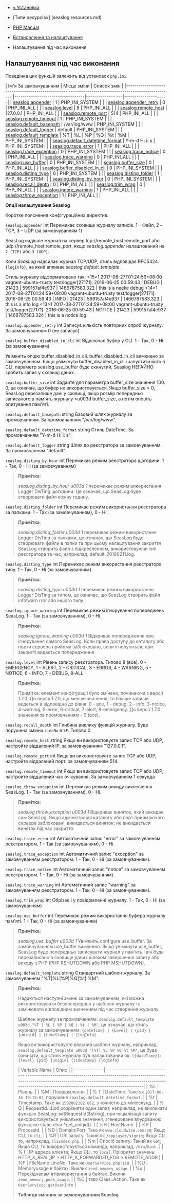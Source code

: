 - [« Установка](seaslog.installation.md)
- [Типи ресурсів»] (seaslog.resources.md)

- [PHP Manual](index.md)
- [Встановлення та налаштування](seaslog.setup.md)
- Налаштування під час виконання

## Налаштування під час виконання

Поведінка цих функцій залежить від установок `php.ini`.

| Ім'я За замовчуванням | Місце зміни | Список змін |
|------------------------------------------------- -------------------------------------------------- |----------------------------------|-------------- ---|---------------------|
| [seaslog.appender](seaslog.configuration.md#ini.seaslog.appender) | 1 | PHP_INI_SYSTEM | |
| [seaslog.appender_retry](seaslog.configuration.md#ini.seaslog.appender-retry) | 0 | PHP_INI_ALL | |
| [seaslog.level](seaslog.configuration.md#ini.seaslog.level) | 8 | PHP_INI_ALL | |
| [seaslog.remote_host](seaslog.configuration.md#ini.seaslog.remote-host) | 127.0.0.1 | PHP_INI_ALL | |
| [seaslog.remote_port](seaslog.configuration.md#ini.seaslog.remote-port) | 514 | PHP_INI_ALL | |
| [seaslog.remote_timeout](seaslog.configuration.md#ini.seaslog.remote-timeout) | 1 | PHP_INI_SYSTEM | |
| [seaslog.default_basepath](seaslog.configuration.md#ini.seaslog.default-basepath) | /var/log/www | PHP_INI_SYSTEM | |
| [seaslog.default_logger](seaslog.configuration.md#ini.seaslog.default-logger) | default | PHP_INI_SYSTEM | |
| [seaslog.default_template](seaslog.configuration.md#ini.seaslog.default-template) | %T \| %L \| %P \| %Q \| %t \| %M | PHP_INI_SYSTEM | |
| [seaslog.default_datetime_format](seaslog.configuration.md#ini.seaslog.default-datetime-format) | Y-m-d H: i: s | PHP_INI_SYSTEM | |
| [seaslog.trace_error](seaslog.configuration.md#ini.seaslog.trace-error) | 1 | PHP_INI_ALL | |
| [seaslog.trace_exception](seaslog.configuration.md#ini.seaslog.trace-exception) | 0 | PHP_INI_SYSTEM | |
| [seaslog.trace_notice](seaslog.configuration.md#ini.seaslog.trace-notice) | 0 | PHP_INI_ALL | |
| [seaslog.trace_warning](seaslog.configuration.md#ini.seaslog.trace-warning) | 0 | PHP_INI_ALL | |
| [seaslog.use_buffer](seaslog.configuration.md#ini.seaslog.use-buffer) | 0 | PHP_INI_SYSTEM | |
| [seaslog.buffer_size](seaslog.configuration.md#ini.seaslog.buffer-size) | 0 | PHP_INI_ALL | |
| [seaslog.buffer_disabled_in_cli](seaslog.configuration.md#ini.seaslog.buffer-disabled-in-cli) | 0 | PHP_INI_SYSTEM | |
| [seaslog.disting_type](seaslog.configuration.md#ini.seaslog.disting-type) | 0 | PHP_INI_SYSTEM | |
| [seaslog.disting_folder](seaslog.configuration.md#ini.seaslog.disting-folder) | 1 | PHP_INI_SYSTEM | |
| [seaslog.disting_by_hour](seaslog.configuration.md#ini.seaslog.disting-by-hour) | 0 | PHP_INI_SYSTEM | |
| [seaslog.recall_depth](seaslog.configuration.md#ini.seaslog.recall-depth) | 0 | PHP_INI_ALL | |
| [seaslog.trim_wrap](seaslog.configuration.md#ini.seaslog.trim-wrap) | 0 | PHP_INI_ALL | |
| [seaslog.ignore_warning](seaslog.configuration.md#ini.seaslog.ignore-warning) | 1 | PHP_INI_ALL | |
| [seaslog.throw_exception](seaslog.configuration.md#ini.seaslog.throw-exception) | 1 | PHP_INI_ALL | |

**Опції налаштування Seaslog**

Коротке пояснення конфігураційних директив.

`seaslog.appender` int
Перемикає сховище журналу записів. 1 – Файл, 2 – TCP, 3 – UDP
(за замовчуванням 1)

SeasLog надішле журнал на сервер tcp://remote_host:remote_port або
udp://remote_host:remote_port, якщо *seaslog.appender* налаштований на
`2 (TCP)` або `3 (UDP)`.

Коли *SeasLog* надсилає журнал TCP/UDP, стиль відповідає
RFC5424. `{logInfo}`, на який впливає *seaslog.default_template*.

Стиль журналу відформатовано так:
<15>1 2017-08-27T01:24:59+08:00 vagrant-ubuntu-trusty test/logger[27171]: 2016-06-25 00:59:43 | DEBUG | 21423 | 599157af4e937 | 1466787583.322 | this is a neeke debug
<14>1 2017-08-27T01:24:59+08:00 vagrant-ubuntu-trusty test/logger[27171]: 2016-06-25 00:59:43 | INFO | 21423 | 599157af4e937 | 1466787583.323 | this is a info log
<13>1 2017-08-27T01:24:59+08:00 vagrant-ubuntu-trusty test/logger[27171]: 2016-06-25 00:59:43 | NOTICE | 21423 | 599157af4e937 | 1466787583.324 | this is a notice log

`seaslog.appender_retry` int
Записує кількість повторних спроб журналу. За замовчуванням 0 (не
записує)

`seaslog.buffer_disabled_in_cli` int
Відключає буфер у CLI. 1 - Так, 0 - Ні (за замовчуванням)

Увімкніть опцію buffer_disabled_in_cli. buffer_disabled_in_cli вимкнено
за замовчуванням. Якщо увімкнути buffer_disabled_in_cli і запустити його в
CLI, параметр seaslog.use_buffer буде скинутий, Seaslog НЕГАЙНО
зробить запис у сховищі даних.

`seaslog.buffer_size` int
Задайте для параметра buffer_size значення 100.
0, це означає, що буфер не використовується. Якщо buffer_size
\> 0, SeasLog перезапише дані у сховищі, якщо розмір попередньо
записаного в пам'ять журналу \>u003d buffer_size, а потім оновіть опитування
пам'яті.

`seaslog.default_basepath` string
Базовий шлях журналу за промовчанням. За промовчанням "/var/log/www".

`seaslog.default_datetime_format` string
Стиль DateTime. За промовчанням "Y-m-d H: i: s".

`seaslog.default_logger` string
Шлях до реєстратора за замовчуванням. За промовчанням "default".

`seaslog.disting_by_hour` int
Перемикає режим реєстратора щогодини. 1 - Так, 0 - Ні (за замовчуванням)

> **Примітка**:
>
> *seaslog.disting_by_hour u003d 1* перемикає режим використання Logger
> DisTing щогодини. Це означає, що SeasLog буде створювати файл
> кожну годину.

`seaslog.disting_folder` int
Перемикає режим використання реєстратора за папками. 1 - Так (за
замовчуванням), 0 - Ні.

> **Примітка**:
>
> *seaslog.disting_folder u003d 1* перемикає режим використання Logger
> DisTing за папками, це означає, що SeasLog буде створювати файли в
> папки та при цьому налаштування закриття SeasLog створить файл з
> підкресленням, використовуючи тип реєстратора та час, наприклад,
> default_20180211.log.

`seaslog.disting_type` int
Перемикає режим використання реєстратора типу. 1 - Так, 0 - Ні
(за замовчуванням)

> **Примітка**:
>
> *seaslog.disting_type u003d 1* перемикає режим використання Logger
> DisTing за типом, це означає, що SeasLog створить файл
> info\warn rror або іншого типу.

`seaslog.ignore_warning` int
Перемикає режим ігнорування попереджень SeasLog. 1 - Так (за
замовчуванням), 0 - Ні.

> **Примітка**:
>
> *seaslog.ignore_warning u003d 1* Відкриває попередження про ігнорування
> самого SeasLog. Коли права доступу до каталогу або порти сервера
> прийому заблоковано, вони ігноруються; при закритті видається
> попередження.

`seaslog.level` int
Рівень запису реєстратора. Типово 8 (все). 0 - EMERGENCY, 1 -
ALERT, 2 - CRITICAL, 3 - ERROR, 4 - WARNING, 5 - NOTICE, 6 - INFO, 7 -
DEBUG, 8-ALL

> **Примітка**:
>
> Примітка: елемент конфігурації було змінено, починаючи з версії 1.7.0.
> До версії 1.7.0, що менше значення, то більше записів ведеться в
> відповідно до рівня: 0 - все, 1 - debug, 2 - info, 3-notice,
> 4-warning, 5-error, 6-critical, 7-alert, 8-emergency. До версії 1.7.0
> значення за промовчанням - 0 (все).

`seaslog.recall_depth` int
Глибина виклику функцій журналу. Буде порушена змінна `LineNo` в
`%F`. Типово 0

`seaslog.remote_host` string
Якщо ви використовуєте запис TCP або UDP, настройте віддалений IP. за
замовчуванням "127.0.0.1".

`seaslog.remote_port` int
Якщо ви використовуєте запис TCP або UDP, настройте віддалений порт. за
замовчуванням 514.

`seaslog.remote_timeout` int
Якщо ви використовуєте запис TCP або UDP, настройте віддалений час
очікування. За замовчуванням 1 секунда

`seaslog.throw_exception` int
Перемикає режим викиду виключення SeasLog. 1 - Так (за
замовчуванням), 0 - Ні.

> **Примітка**:
>
> *seaslog.throw_exception u003d 1* Відкриває виняток, який
> викидає сам SeasLog. Якщо адміністрація каталогу або порт
> приймаючого сервера заблоковані, викидається виняток; не
> викидається виняток під час закриття.

`seaslog.trace_error` int
Автоматичний запис "error" за замовчуванням реєстратором. 1 - Так (за
замовчуванням), 0 - Ні.

`seaslog.trace_exception` int
Автоматичний запис "exception" за замовчуванням реєстратором. 1 - Так,
0 - Ні (за замовчуванням).

`seaslog.trace_notice` int
Автоматичний запис "notice" за замовчуванням реєстратором. 1 - Так, 0 -
Ні (за замовчуванням).

`seaslog.trace_warning` int
Автоматичний запис "warning" за замовчуванням реєстратором. 1 - Так, 0 -
Ні (за замовчуванням).

`seaslog.trim_wrap` int
Обрізає
 і у повідомленні журналу. 1 - Так, 0 - Ні (за замовчуванням)

`seaslog.use_buffer` int
Перемикає режим використання буфера журналу пам'яті. 1 - Так, 0 -
Ні (за замовчуванням)

> **Примітка**:
>
> *seaslog.use_buffer u003d 1* Увімкніть configure use_buffer. За замовчуванням
> use_buffer вимкнено. Якщо увімкнути use_buffer, SeasLog буде
> попередньо записувати журнал у пам'ять і він буде перезаписано в
> сховище даних шляхом завершення запиту або виходу з PHP
> (PHP RSHUTDOWN або PHP MSHUTDOWN).

`seaslog.default_template` string
Стандартний шаблон журналу. За замовчуванням "%T\|%L\|%P\|%Q\|%t\|
%M".

> **Примітка**:
>
> Надаються наступні змінні за замовчуванням, які можна
> використовувати безпосередньо у шаблоні журналу та замінювати
> відповідним значенням під час створення журналу.
>
> Шаблон журналу за промовчанням:
> `seaslog.default_template u003d "%T | %L | %P | %Q | %t | %M"`, це
> означає, що стиль журналу за замовчуванням:
> `{dateTime} | {Level} | {pid} | {uniqid} | {timeStamp} | {logInfo}`
>
> Якщо ви використовуєте власний шаблон журналу, наприклад:
> `seaslog.default_template u003d "[%T]:%L %P %Q %t %M"`, це буде
> означати, що стиль журналу був налаштований як:
> `[{dateTime}]:{level} {pid} {uniqid} {timeStamp} {logInfo}`
>
> | Variable Name | Опис |
> |---------------|-------------------------------- -------------------------------------------------- -------------------------------------------------- -------------------------------------------------- ------------------------------------------------|
> | %L | Рівень. |
> | %M | Повідомлення. |
> | % T | DateTime. Таке як `2017-08-16 19:15:02`, порушене `seaslog.default_datetime_format`. |
> | %t | Timestamp. Таке як `1502882102.862`, з точністю до мілісекунд. |
> | % Q | RequestId. Щоб розрізняти один запит, наприклад, не викликати функцію SeasLog::setRequestId($string), при ініціалізації запиту використовується унікальне значення, згенероване вбудованою функцією static char *get_uniqid(). |
> | %H | HostName. |
> | %P | ProcessId. |
> | %D | Domain:Port. Таке як `www.cloudwise.com:80`; Якщо CLI, то `cli`. |
> | %R | URI запиту. Такий як `/app/user/signin`; Якщо CLI, то, наприклад, `CliIndex.php`. |
> | %m | Спосіб запиту. Такий як `Get`; Якщо CLI, то використовується команда, наприклад, `/bin/bash`. |
> | % I | IP-адреса клієнта; Якщо CLI, то `local`. Пріоритет значень: HTTP_X\_REAL_IP \> HTTP_X\_FORWARDED_FOR \> REMOTE_ADDR |
> | %F | FileName:LineNo. Таке як `UserService.php:118`. |
> | %U | Memoryusage в байтах. Виклик `zend_memory_usage`. |
> | %u | Перехіднапам'ятівикористання в байтах. Виклик `zend_memory_peak_usage`. |
> | %C | `TODO` Class::Action. Таке як `UserService::getUserInfo` |
>
> **Таблиця змінних за замовчуванням Seaslog**
